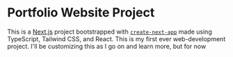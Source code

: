 # Portfolio Website Project

This is a [Next.js](https://nextjs.org/) project bootstrapped with [`create-next-app`](https://github.com/vercel/next.js/tree/canary/packages/create-next-app) made using TypeScript, Tailwind CSS, and React. This is my first ever web-development project. I'll be customizing this as I go on and learn more, but for now